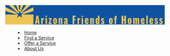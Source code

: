 <a href="/">
    <img src="./assets/afoh-768x94.png" alt="Arizona Friends of Homeless" />
</a>
<menu>
    <li><a href="/">Home</a></li>
    <li><a href="/service/request.md">Find a Service</a></li>
    <li><a href="/service/post.md">Offer a Service</a></li>
    <li><a href="/about">About Us</a></li>
</menu>